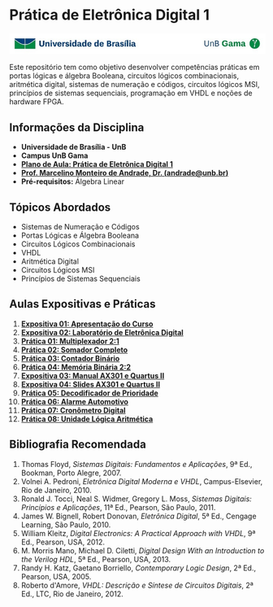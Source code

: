 # Prática de Eletrônica Digital 1

![FGA logo](fga.jpg)

Este repositório tem como objetivo desenvolver competências práticas em portas lógicas e álgebra Booleana, circuitos lógicos combinacionais, aritmética digital, sistemas de numeração e códigos, circuitos lógicos MSI, princípios de sistemas sequenciais, programação em VHDL e noções de hardware FPGA.

## Informações da Disciplina
- **Universidade de Brasília - UnB**
- **Campus UnB Gama**
- [**Plano de Aula: Prática de Eletrônica Digital 1**](https://github.com/marcelinoandrade/Pratica-de-Eletronica-Digital-1/blob/main/Plano_de_Aula.pdf)
- [**Prof. Marcelino Monteiro de Andrade, Dr. (andrade@unb.br)**](https://www.linkedin.com/in/marcelino-andrade-b164b369/)
- **Pré-requisitos:** Álgebra Linear

## Tópicos Abordados
- Sistemas de Numeração e Códigos
- Portas Lógicas e Álgebra Booleana
- Circuitos Lógicos Combinacionais
- VHDL
- Aritmética Digital
- Circuitos Lógicos MSI
- Princípios de Sistemas Sequenciais

## Aulas Expositivas e Práticas
1. [**Expositiva 01: Apresentação do Curso**](https://github.com/marcelinoandrade/Pratica-de-Eletronica-Digital-1/blob/main/Aulas/Apresenta%C3%A7%C3%A3o_do_Curso.pdf)
2. [**Expositiva 02: Laboratório de Eletrônica Digital**](https://github.com/marcelinoandrade/Pratica-de-Eletronica-Digital-1/blob/main/Aulas/Laborat%C3%B3rio%20de%20Eletr%C3%B4nica%20Digital.pdf)
3. [**Prática 01: Multiplexador 2:1**](https://github.com/marcelinoandrade/Pratica-de-Eletronica-Digital-1/blob/main/Aulas/Exp01_Multiplexador.pdf)
4. [**Prática 02: Somador Completo**](https://github.com/marcelinoandrade/Pratica-de-Eletronica-Digital-1/blob/main/Aulas/Exp02_Somador.pdf)
5. [**Prática 03: Contador Binário**](https://github.com/marcelinoandrade/Pratica-de-Eletronica-Digital-1/blob/main/Aulas/Exp03_Contador.pdf)
6. [**Prática 04: Memória Binária 2:2**](https://github.com/marcelinoandrade/Pratica-de-Eletronica-Digital-1/blob/main/Aulas/Exp04_Memoria.pdf)
7. [**Expositiva 03: Manual AX301 e Quartus II**](https://github.com/marcelinoandrade/Pratica-de-Eletronica-Digital-1/blob/main/Aulas/Guia_Placa_FPGA_AX301_com_Quartus_II_Manual.pdf)
8. [**Expositiva 04: Slides AX301 e Quartus II**](https://github.com/marcelinoandrade/Pratica-de-Eletronica-Digital-1/blob/main/Aulas/Guia_Placa_FPGA_AX301_com_Quartus_II_Slides.pdf)
9. [**Prática 05: Decodificador de Prioridade**](https://github.com/marcelinoandrade/Pratica-de-Eletronica-Digital-1/blob/main/Aulas/Exp05_Prioridade.pdf)
10. [**Prática 06: Alarme Automotivo**](https://github.com/marcelinoandrade/Pratica-de-Eletronica-Digital-1/blob/main/Aulas/Exp06_Alarme.pdf)
11. [**Prática 07: Cronômetro Digital**](https://github.com/marcelinoandrade/Pratica-de-Eletronica-Digital-1/blob/main/Aulas/Exp07_Cronometro.pdf)
12. [**Prática 08: Unidade Lógica Aritmética**](https://github.com/marcelinoandrade/Pratica-de-Eletronica-Digital-1/blob/main/Aulas/Exp08_ULA.pdf)

## Bibliografia Recomendada
1. Thomas Floyd, _Sistemas Digitais: Fundamentos e Aplicações_, 9ª Ed., Bookman, Porto Alegre, 2007.
2. Volnei A. Pedroni, _Eletrônica Digital Moderna e VHDL_, Campus-Elsevier, Rio de Janeiro, 2010.
3. Ronald J. Tocci, Neal S. Widmer, Gregory L. Moss, _Sistemas Digitais: Princípios e Aplicações_, 11ª Ed., Pearson, São Paulo, 2011.
4. James W. Bignell, Robert Donovan, _Eletrônica Digital_, 5ª Ed., Cengage Learning, São Paulo, 2010.
5. William Kleitz, _Digital Electronics: A Practical Approach with VHDL_, 9ª Ed., Pearson, USA, 2012.
6. M. Morris Mano, Michael D. Ciletti, _Digital Design With an Introduction to the Verilog HDL_, 5ª Ed., Pearson, USA, 2013.
7. Randy H. Katz, Gaetano Borriello, _Contemporary Logic Design_, 2ª Ed., Pearson, USA, 2005.
8. Roberto d'Amore, _VHDL: Descrição e Síntese de Circuitos Digitais_, 2ª Ed., LTC, Rio de Janeiro, 2012.

